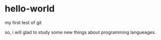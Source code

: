 # hello-world
my first test of git

so, i will glad to study some new things about programming langueages.
